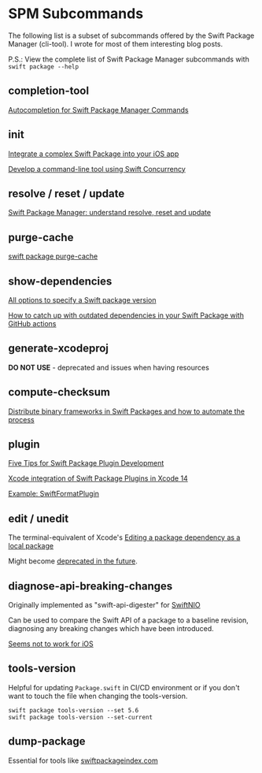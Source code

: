 # SPM Subcommands

The following list is a subset of subcommands offered by the Swift Package Manager (cli-tool). I wrote for most of them interesting blog posts.

P.S.: View the complete list of Swift Package Manager subcommands with `swift package --help`

## completion-tool

[Autocompletion for Swift Package Manager Commands](https://blog.eidinger.info/autocompletion-for-swift-package-manager-commands)

## init

[Integrate a complex Swift Package into your iOS app](https://blog.eidinger.info/integrate-a-complex-swift-package-into-your-ios-app)

[Develop a command-line tool using Swift Concurrency](https://blog.eidinger.info/develop-a-command-line-tool-using-swift-concurrency)

## resolve / reset / update

[Swift Package Manager: understand resolve, reset and update](https://blog.eidinger.info/swift-package-manager-understand-resolve-reset-and-update)

## purge-cache

[swift package purge-cache](https://blog.eidinger.info/swift-package-purge-cache)

## show-dependencies

[All options to specify a Swift package version](https://blog.eidinger.info/all-options-to-specify-a-swift-package-version)

[How to catch up with outdated dependencies in your Swift Package with GitHub actions](https://blog.eidinger.info/how-to-catch-up-with-outdated-dependencies-in-your-swift-package-with-github-actions-141d3d06b1d0)

## generate-xcodeproj

**DO NOT USE** - deprecated and issues when having resources

## compute-checksum

[Distribute binary frameworks in Swift Packages and how to automate the process](https://blog.eidinger.info/distribute-binary-frameworks-in-swift-packages-and-how-to-automate-the-process)

## plugin

[Five Tips for Swift Package Plugin Development](https://blog.eidinger.info/five-tips-for-swift-package-plugin-development)

[Xcode integration of Swift Package Plugins in Xcode 14](https://blog.eidinger.info/xcode-integration-of-swift-package-plugins-in-xcode-14)

[Example: SwiftFormatPlugin](https://blog.eidinger.info/swiftformatplugin)

## edit / unedit

The terminal-equivalent of Xcode's [Editing a package dependency as a local package](https://developer.apple.com/documentation/xcode/editing-a-package-dependency-as-a-local-package)

Might become [deprecated in the future](https://forums.swift.org/t/how-to-find-out-if-a-spm-package-is-in-edit-mode/54549/11).

## diagnose-api-breaking-changes

Originally implemented as "swift-api-digester" for [SwiftNIO](https://github.com/apple/swift-nio)

Can be used to compare the Swift API
of a package to a baseline revision, diagnosing any breaking changes which have
been introduced.

[Seems not to work for iOS](https://forums.swift.org/t/the-way-to-run-diagnose-api-breaking-changes-for-ios/58153/4)

## tools-version

Helpful for updating `Package.swift` in CI/CD environment or if you don't want to touch the file when changing the tools-version.

```
swift package tools-version --set 5.6
swift package tools-version --set-current
```

## dump-package

Essential for tools like [swiftpackageindex.com](https://swiftpackageindex.com/)